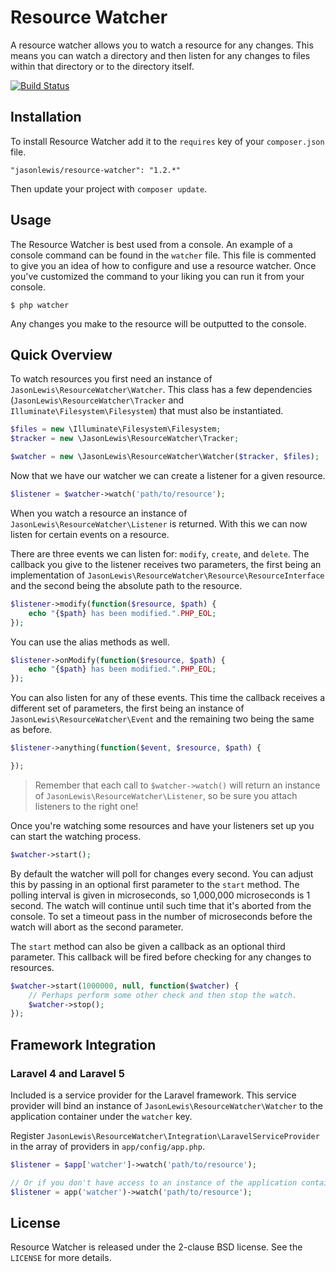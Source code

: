 # Resource Watcher

A resource watcher allows you to watch a resource for any changes. This means you can watch a directory and then listen for any changes to files within that directory or to the directory itself.

[![Build Status](https://travis-ci.org/jasonlewis/resource-watcher.png?branch=master)](https://travis-ci.org/jasonlewis/resource-watcher)

## Installation

To install Resource Watcher add it to the `requires` key of your `composer.json` file.

```
"jasonlewis/resource-watcher": "1.2.*"
```

Then update your project with `composer update`.

## Usage

The Resource Watcher is best used from a console. An example of a console command can be found in the `watcher` file. This file is commented to give you
an idea of how to configure and use a resource watcher. Once you've customized the command to your liking you can run it from your console.

```
$ php watcher
```

Any changes you make to the resource will be outputted to the console.

## Quick Overview

To watch resources you first need an instance of `JasonLewis\ResourceWatcher\Watcher`. This class has a few dependencies (`JasonLewis\ResourceWatcher\Tracker` and `Illuminate\Filesystem\Filesystem`) that must also be instantiated.

```php
$files = new \Illuminate\Filesystem\Filesystem;
$tracker = new \JasonLewis\ResourceWatcher\Tracker;

$watcher = new \JasonLewis\ResourceWatcher\Watcher($tracker, $files);
```

Now that we have our watcher we can create a listener for a given resource.

```php
$listener = $watcher->watch('path/to/resource');
```

When you watch a resource an instance of `JasonLewis\ResourceWatcher\Listener` is returned. With this we can now listen for certain events on a resource.

There are three events we can listen for: `modify`, `create`, and `delete`. The callback you give to the listener receives two parameters, the first being an implementation of `JasonLewis\ResourceWatcher\Resource\ResourceInterface` and the second being the absolute path to the resource.

```php
$listener->modify(function($resource, $path) {
    echo "{$path} has been modified.".PHP_EOL;
});
```

You can use the alias methods as well.

```php
$listener->onModify(function($resource, $path) {
    echo "{$path} has been modified.".PHP_EOL;
});
```

You can also listen for any of these events. This time the callback receives a different set of parameters, the first being an instance of `JasonLewis\ResourceWatcher\Event` and the remaining two being the same as before.

```php
$listener->anything(function($event, $resource, $path) {

});
```

> Remember that each call to `$watcher->watch()` will return an instance of `JasonLewis\ResourceWatcher\Listener`, so be sure you attach listeners to the right one!

Once you're watching some resources and have your listeners set up you can start the watching process.

```php
$watcher->start();
```

By default the watcher will poll for changes every second. You can adjust this by passing in an optional first parameter to the `start` method. The polling interval is given in microseconds, so 1,000,000 microseconds is 1 second. The watch will continue until such time that it's aborted from the console. To set a timeout pass in the number of microseconds before the watch will abort as the second parameter.

The `start` method can also be given a callback as an optional third parameter. This callback will be fired before checking for any changes to resources.

```php
$watcher->start(1000000, null, function($watcher) {
	// Perhaps perform some other check and then stop the watch.
	$watcher->stop();
});
```

## Framework Integration

### Laravel 4 and Laravel 5

Included is a service provider for the Laravel framework. This service provider will bind an instance of `JasonLewis\ResourceWatcher\Watcher` to the application container under the `watcher` key.

Register `JasonLewis\ResourceWatcher\Integration\LaravelServiceProvider` in the array of providers in `app/config/app.php`.

```php
$listener = $app['watcher']->watch('path/to/resource');

// Or if you don't have access to an instance of the application container.
$listener = app('watcher')->watch('path/to/resource');
```

## License

Resource Watcher is released under the 2-clause BSD license. See the `LICENSE` for more details.
